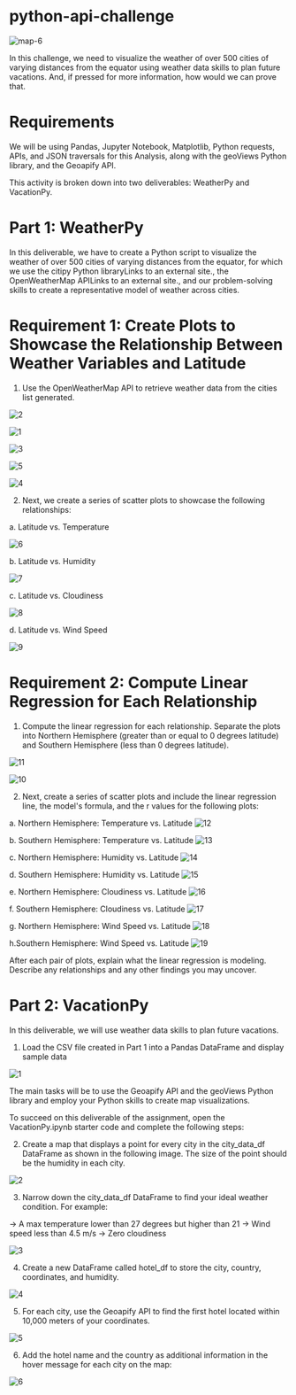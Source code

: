 # python-api-challenge
![map-6](https://github.com/Pooja14n/python-api-challenge/assets/144713762/92f872bf-2f9d-47c2-b2cb-dbe0e181b3e4)

In this challenge, we need to visualize the weather of over 500 cities of varying distances from the equator using weather data skills to plan future vacations. And, if pressed for more information, how would we can prove that.

# Requirements
We will be using Pandas, Jupyter Notebook, Matplotlib, Python requests, APIs, and JSON traversals for this Analysis, along with the geoViews Python library, and the Geoapify API.

This activity is broken down into two deliverables: WeatherPy and VacationPy.

# Part 1: WeatherPy
In this deliverable, we have to create a Python script to visualize the weather of over 500 cities of varying distances from the equator, for which we use the citipy Python libraryLinks to an external site., the OpenWeatherMap APILinks to an external site., and our problem-solving skills to create a representative model of weather across cities.

# Requirement 1: Create Plots to Showcase the Relationship Between Weather Variables and Latitude
1. Use the OpenWeatherMap API to retrieve weather data from the cities list generated. 

![2](https://github.com/Pooja14n/python-api-challenge/assets/144713762/48730b0d-1910-4af9-804c-eedc8a641467)

![1](https://github.com/Pooja14n/python-api-challenge/assets/144713762/736b3d77-d7f6-47be-b423-d44fe9383174)

![3](https://github.com/Pooja14n/python-api-challenge/assets/144713762/c2dae362-d157-4eb2-99ed-559522cee1f1)

![5](https://github.com/Pooja14n/python-api-challenge/assets/144713762/8fea80df-131e-452a-9091-f6122e8c5781)

![4](https://github.com/Pooja14n/python-api-challenge/assets/144713762/b147f1e1-5efb-422b-a27c-db78394dcc29)

2. Next, we create a series of scatter plots to showcase the following relationships:

  a. Latitude vs. Temperature

  ![6](https://github.com/Pooja14n/python-api-challenge/assets/144713762/7e99104f-f4cf-4509-822f-3419db89a29a)

  b. Latitude vs. Humidity

  ![7](https://github.com/Pooja14n/python-api-challenge/assets/144713762/35111297-0463-4d6f-ab2c-307232fab4e3)

  c. Latitude vs. Cloudiness

  ![8](https://github.com/Pooja14n/python-api-challenge/assets/144713762/35b8b94b-1acb-43f6-995a-5cd72c69adcb)

  d. Latitude vs. Wind Speed

  ![9](https://github.com/Pooja14n/python-api-challenge/assets/144713762/32b95a71-1d07-4171-b045-b532edebbee6)

# Requirement 2: Compute Linear Regression for Each Relationship
1. Compute the linear regression for each relationship. Separate the plots into Northern Hemisphere (greater than or equal to 0 degrees latitude) and Southern Hemisphere (less than 0 degrees latitude). 

![11](https://github.com/Pooja14n/python-api-challenge/assets/144713762/45850521-e7bc-4f64-ae59-c9d17ef28200)

![10](https://github.com/Pooja14n/python-api-challenge/assets/144713762/dff853b0-5ed2-4339-87c1-596c44641de2)

2. Next, create a series of scatter plots and include the linear regression line, the model's formula, and the r values for the following plots:

  a. Northern Hemisphere: Temperature vs. Latitude
  ![12](https://github.com/Pooja14n/python-api-challenge/assets/144713762/d1ac456d-9338-42a5-b2d9-298f7d4d8e24)

  b. Southern Hemisphere: Temperature vs. Latitude
  ![13](https://github.com/Pooja14n/python-api-challenge/assets/144713762/1178bd88-7ba8-4426-8e36-992cf1829d49)

  c. Northern Hemisphere: Humidity vs. Latitude
  ![14](https://github.com/Pooja14n/python-api-challenge/assets/144713762/3a95195b-0d19-4309-8cc2-80ce5051a977)

  d. Southern Hemisphere: Humidity vs. Latitude
  ![15](https://github.com/Pooja14n/python-api-challenge/assets/144713762/a9e60f9d-d16e-4422-84c5-7f7a8f9cbe26)

  e. Northern Hemisphere: Cloudiness vs. Latitude
  ![16](https://github.com/Pooja14n/python-api-challenge/assets/144713762/194649e8-8e69-4bf1-babc-e4b9baabb8a5)

  f. Southern Hemisphere: Cloudiness vs. Latitude
  ![17](https://github.com/Pooja14n/python-api-challenge/assets/144713762/dc417e25-a599-49fb-b149-9cf22430871f)

  g. Northern Hemisphere: Wind Speed vs. Latitude
  ![18](https://github.com/Pooja14n/python-api-challenge/assets/144713762/268259b5-8364-4eb5-8e3d-4dd4477a5d0f)

  h.Southern Hemisphere: Wind Speed vs. Latitude
  ![19](https://github.com/Pooja14n/python-api-challenge/assets/144713762/33361318-1905-4964-a582-c4b17f0f5ae3)

After each pair of plots, explain what the linear regression is modeling. Describe any relationships and any other findings you may uncover.

# Part 2: VacationPy
In this deliverable, we will use weather data skills to plan future vacations. 

1. Load the CSV file created in Part 1 into a Pandas DataFrame and display sample data

![1](https://github.com/Pooja14n/python-api-challenge/assets/144713762/57cdc783-f77e-49fe-91c8-2092c091dfb7)

The main tasks will be to use the Geoapify API and the geoViews Python library and employ your Python skills to create map visualizations.

To succeed on this deliverable of the assignment, open the VacationPy.ipynb starter code and complete the following steps:

2. Create a map that displays a point for every city in the city_data_df DataFrame as shown in the following image. The size of the point should be the humidity in each city.

![2](https://github.com/Pooja14n/python-api-challenge/assets/144713762/4614a1d6-f8fb-4656-bd18-4324cd5c26d7)

3. Narrow down the city_data_df DataFrame to find your ideal weather condition. For example:

  -> A max temperature lower than 27 degrees but higher than 21
  -> Wind speed less than 4.5 m/s
  -> Zero cloudiness

![3](https://github.com/Pooja14n/python-api-challenge/assets/144713762/b463acaa-8f49-4c5c-a965-148b28b642f5)

4. Create a new DataFrame called hotel_df to store the city, country, coordinates, and humidity.

![4](https://github.com/Pooja14n/python-api-challenge/assets/144713762/d26315a4-20cc-463e-bb84-dcce46e69618)

5. For each city, use the Geoapify API to find the first hotel located within 10,000 meters of your coordinates.

![5](https://github.com/Pooja14n/python-api-challenge/assets/144713762/d13c0565-e31f-47f3-8731-3faf457c7c4d)

6. Add the hotel name and the country as additional information in the hover message for each city on the map:

![6](https://github.com/Pooja14n/python-api-challenge/assets/144713762/a9c5fa39-526b-449b-94b7-ece2f3715931)

